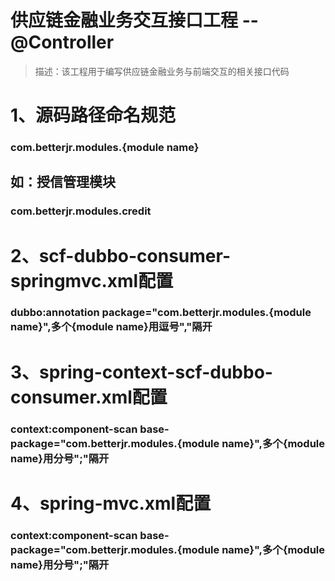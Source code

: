 # 供应链金融业务交互接口工程 -- @Controller
> 描述：该工程用于编写供应链金融业务与前端交互的相关接口代码

# 1、源码路径命名规范
### com.betterjr.modules.{module name}

## 如：授信管理模块
### com.betterjr.modules.credit

# 2、scf-dubbo-consumer-springmvc.xml配置
### dubbo:annotation package="com.betterjr.modules.{module name}",多个{module name}用逗号","隔开

# 3、spring-context-scf-dubbo-consumer.xml配置
### context:component-scan base-package="com.betterjr.modules.{module name}",多个{module name}用分号";"隔开

# 4、spring-mvc.xml配置
### context:component-scan base-package="com.betterjr.modules.{module name}",多个{module name}用分号";"隔开